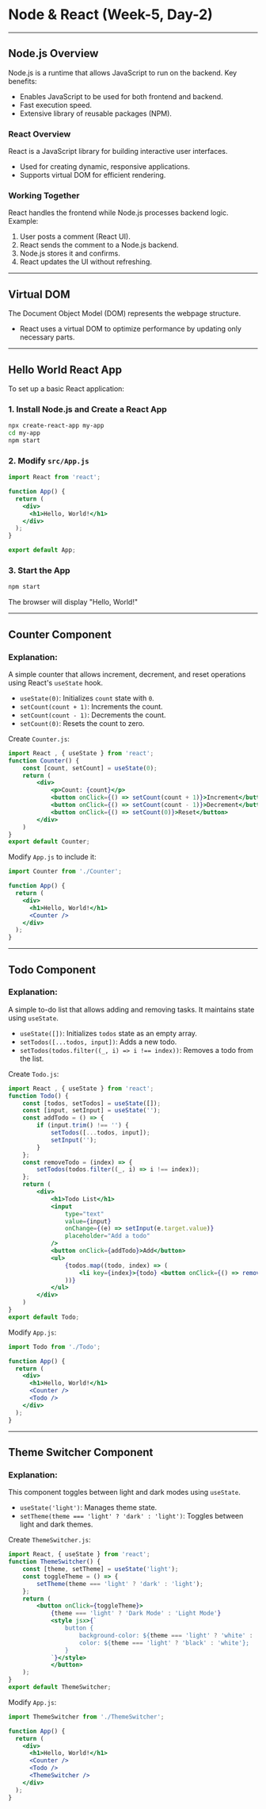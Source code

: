 # Node & React (Week-5, Day-2)
---

## Node.js Overview
Node.js is a runtime that allows JavaScript to run on the backend. Key benefits:

- Enables JavaScript to be used for both frontend and backend.
- Fast execution speed.
- Extensive library of reusable packages (NPM).

### React Overview
React is a JavaScript library for building interactive user interfaces.

- Used for creating dynamic, responsive applications.
- Supports virtual DOM for efficient rendering.

### Working Together
React handles the frontend while Node.js processes backend logic. Example:

1. User posts a comment (React UI).
2. React sends the comment to a Node.js backend.
3. Node.js stores it and confirms.
4. React updates the UI without refreshing.

---

## Virtual DOM
The Document Object Model (DOM) represents the webpage structure.
- React uses a virtual DOM to optimize performance by updating only necessary parts.

---

## Hello World React App
To set up a basic React application:

### 1. Install Node.js and Create a React App
```sh
npx create-react-app my-app
cd my-app
npm start
```

### 2. Modify `src/App.js`
```jsx
import React from 'react';

function App() {
  return (
    <div>
      <h1>Hello, World!</h1>
    </div>
  );
}

export default App;
```

### 3. Start the App
```sh
npm start
```

The browser will display "Hello, World!"

---

## Counter Component
### Explanation:
A simple counter that allows increment, decrement, and reset operations using React's `useState` hook.

- `useState(0)`: Initializes `count` state with `0`.
- `setCount(count + 1)`: Increments the count.
- `setCount(count - 1)`: Decrements the count.
- `setCount(0)`: Resets the count to zero.

Create `Counter.js`:
```jsx
import React , { useState } from 'react';
function Counter() {
    const [count, setCount] = useState(0);
    return (
        <div>
            <p>Count: {count}</p>
            <button onClick={() => setCount(count + 1)}>Increment</button>
            <button onClick={() => setCount(count - 1)}>Decrement</button>
            <button onClick={() => setCount(0)}>Reset</button>
        </div>
    )
}
export default Counter;
```

Modify `App.js` to include it:
```jsx
import Counter from './Counter';

function App() {
  return (
    <div>
      <h1>Hello, World!</h1>
      <Counter />
    </div>
  );
}
```

---

## Todo Component
### Explanation:
A simple to-do list that allows adding and removing tasks. It maintains state using `useState`.

- `useState([])`: Initializes `todos` state as an empty array.
- `setTodos([...todos, input])`: Adds a new todo.
- `setTodos(todos.filter((_, i) => i !== index))`: Removes a todo from the list.

Create `Todo.js`:
```jsx
import React , { useState } from 'react';
function Todo() {
    const [todos, setTodos] = useState([]);
    const [input, setInput] = useState('');
    const addTodo = () => {
        if (input.trim() !== '') {
            setTodos([...todos, input]);
            setInput('');
        }
    };
    const removeTodo = (index) => {
        setTodos(todos.filter((_, i) => i !== index));
    };
    return (
        <div>
            <h1>Todo List</h1>
            <input
                type="text"
                value={input}
                onChange={(e) => setInput(e.target.value)}
                placeholder="Add a todo"
            />
            <button onClick={addTodo}>Add</button>
            <ul>
                {todos.map((todo, index) => (
                    <li key={index}>{todo} <button onClick={() => removeTodo(index)}>Remove</button></li>
                ))}
            </ul>
        </div>
    )
}
export default Todo;
```

Modify `App.js`:
```jsx
import Todo from './Todo';

function App() {
  return (
    <div>
      <h1>Hello, World!</h1>
      <Counter />
      <Todo />
    </div>
  );
}
```

---

## Theme Switcher Component
### Explanation:
This component toggles between light and dark modes using `useState`.

- `useState('light')`: Manages theme state.
- `setTheme(theme === 'light' ? 'dark' : 'light')`: Toggles between light and dark themes.

Create `ThemeSwitcher.js`:
```jsx
import React, { useState } from 'react';
function ThemeSwitcher() {
    const [theme, setTheme] = useState('light');
    const toggleTheme = () => {
        setTheme(theme === 'light' ? 'dark' : 'light');
    };
    return (
        <button onClick={toggleTheme}>
            {theme === 'light' ? 'Dark Mode' : 'Light Mode'}
            <style jsx>{`
                button {
                    background-color: ${theme === 'light' ? 'white' : 'black'};
                    color: ${theme === 'light' ? 'black' : 'white'};
                }
            `}</style>
            </button>
    );
}
export default ThemeSwitcher;
```

Modify `App.js`:
```jsx
import ThemeSwitcher from './ThemeSwitcher';

function App() {
  return (
    <div>
      <h1>Hello, World!</h1>
      <Counter />
      <Todo />
      <ThemeSwitcher />
    </div>
  );
}
```
